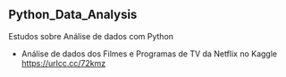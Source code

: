 ## Python_Data_Analysis
Estudos sobre Análise de dados com Python 

 - Análise de dados dos Filmes e Programas de TV da Netflix no Kaggle 
https://urlcc.cc/72kmz
